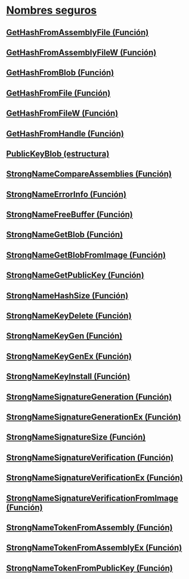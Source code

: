 # [Nombres seguros](index.md)
## [GetHashFromAssemblyFile (Función)](gethashfromassemblyfile-function.md)
## [GetHashFromAssemblyFileW (Función)](gethashfromassemblyfilew-function.md)
## [GetHashFromBlob (Función)](gethashfromblob-function.md)
## [GetHashFromFile (Función)](gethashfromfile-function.md)
## [GetHashFromFileW (Función)](gethashfromfilew-function.md)
## [GetHashFromHandle (Función)](gethashfromhandle-function.md)
## [PublicKeyBlob (estructura)](publickeyblob-structure.md)
## [StrongNameCompareAssemblies (Función)](strongnamecompareassemblies-function.md)
## [StrongNameErrorInfo (Función)](strongnameerrorinfo-function.md)
## [StrongNameFreeBuffer (Función)](strongnamefreebuffer-function.md)
## [StrongNameGetBlob (Función)](strongnamegetblob-function.md)
## [StrongNameGetBlobFromImage (Función)](strongnamegetblobfromimage-function.md)
## [StrongNameGetPublicKey (Función)](strongnamegetpublickey-function.md)
## [StrongNameHashSize (Función)](strongnamehashsize-function.md)
## [StrongNameKeyDelete (Función)](strongnamekeydelete-function.md)
## [StrongNameKeyGen (Función)](strongnamekeygen-function.md)
## [StrongNameKeyGenEx (Función)](strongnamekeygenex-function.md)
## [StrongNameKeyInstall (Función)](strongnamekeyinstall-function.md)
## [StrongNameSignatureGeneration (Función)](strongnamesignaturegeneration-function.md)
## [StrongNameSignatureGenerationEx (Función)](strongnamesignaturegenerationex-function.md)
## [StrongNameSignatureSize (Función)](strongnamesignaturesize-function.md)
## [StrongNameSignatureVerification (Función)](strongnamesignatureverification-function.md)
## [StrongNameSignatureVerificationEx (Función)](strongnamesignatureverificationex-function.md)
## [StrongNameSignatureVerificationFromImage (Función)](strongnamesignatureverificationfromimage-function.md)
## [StrongNameTokenFromAssembly (Función)](strongnametokenfromassembly-function.md)
## [StrongNameTokenFromAssemblyEx (Función)](strongnametokenfromassemblyex-function.md)
## [StrongNameTokenFromPublicKey (Función)](strongnametokenfrompublickey-function.md)
